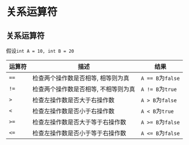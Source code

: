 # 关系运算符
## 关系运算符
假设`int A = 10, int B = 20`

| 运算符 | 描述 | 结果 |
| --- | --- | --- |
| `==` | 检查两个操作数是否相等, 相等则为真 | `A == B`为`false` |
| `!=` | 检查两个操作数是否相等, 不相等则为真 | `A != B`为`true` |
| `>` | 检查左操作数是否大于右操作数 | `A > B`为`false` |
| `<` | 检查左操作数是否小于右操作数 | `A < B`为`true` |
| `>=` | 检查左操作数是否大于等于右操作数 | `A >= B`为`false` |
| `<=` | 检查左操作数是否小于等于右操作数 | `A <= B`为`false` |


